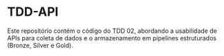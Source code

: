 # TDD-API
Este repositório contém o código do TDD 02, abordando a usabilidade de APIs para coleta de dados e o armazenamento em pipelines estruturados (Bronze, Silver e Gold).
